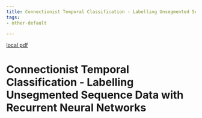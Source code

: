 ```yaml
---
title: Connectionist Temporal Classification - Labelling Unsegmented Sequence Data with Recurrent Neural Networks
tags:
- other-default

---
```


[local pdf](../../../pdfs/Connectionist%20Temporal%20Classification%20-%20Labelling%20Unsegmented%20Sequence%20Data%20with%20Recurrent%20Neural%20Networks.pdf)

# Connectionist Temporal Classification - Labelling Unsegmented Sequence Data with Recurrent Neural Networks
